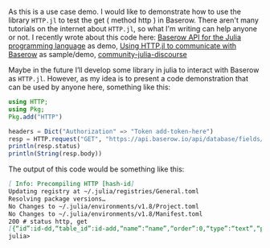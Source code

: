 As this is a use case demo. I would like to demonstrate how to use the library `HTTP.jl` to test the get ( method http ) in Baserow. There aren't many tutorials on the internet about `HTTP.jl`, so what I'm writing can help anyone or not. I recently wrote about this code here: [Baserow API for the Julia programming language](https://community.baserow.io/t/baserow-api-for-the-julia-programming-language/459) as demo, [Using HTTP.jl to communicate with Baserow](https://github.com/JuliaWeb/HTTP.jl/discussions/1099) as sample/demo, [community-julia-discourse]()

Maybe in the future I’ll develop some library in julia to interact with Baserow as  `HTTP.jl`. However, as my idea is to present a code demonstration that can be used by anyone here, something like this:

```julia
using HTTP;
using Pkg; 
Pkg.add("HTTP")

headers = Dict("Authorization" => "Token add-token-here")
resp = HTTP.request("GET", "https://api.baserow.io/api/database/fields/table/add-id-table/", headers)
println(resp.status)
println(String(resp.body))
```

The output of this code would be something like this:
```markdown
[ Info: Precompiling HTTP [hash-id]
Updating registry at ~/.julia/registries/General.toml
Resolving package versions…
No Changes to ~/.julia/environments/v1.8/Project.toml
No Changes to ~/.julia/environments/v1.8/Manifest.toml
200 # status http, get
[{“id”:id-dd,“table_id”:id-add,“name”:“name”,“order”:0,“type”:“text”,“primary”:true,“r> ead_only”:false,“text_default”:”"}]
julia>
```
